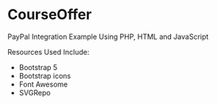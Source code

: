 # CourseOffer
PayPal Integration Example Using PHP, HTML and JavaScript

Resources Used Include:
- Bootstrap 5
- Bootstrap icons
- Font Awesome
- SVGRepo

